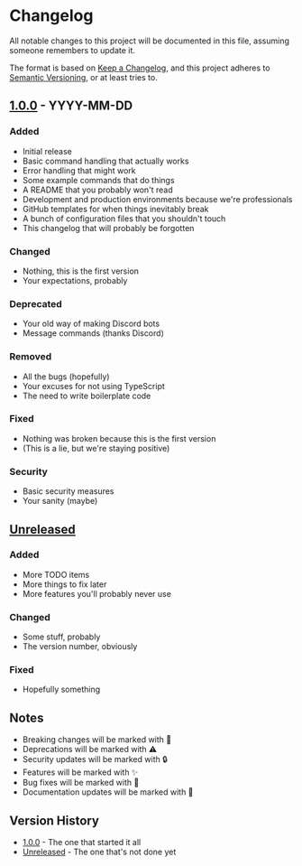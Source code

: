 # Changelog

All notable changes to this project will be documented in this file, assuming
someone remembers to update it.

The format is based on [Keep a Changelog](https://keepachangelog.com/en/1.0.0/),
and this project adheres to
[Semantic Versioning](https://semver.org/spec/v2.0.0.html), or at least tries
to.

## [1.0.0] - YYYY-MM-DD

### Added

-   Initial release
-   Basic command handling that actually works
-   Error handling that might work
-   Some example commands that do things
-   A README that you probably won't read
-   Development and production environments because we're professionals
-   GitHub templates for when things inevitably break
-   A bunch of configuration files that you shouldn't touch
-   This changelog that will probably be forgotten

### Changed

-   Nothing, this is the first version
-   Your expectations, probably

### Deprecated

-   Your old way of making Discord bots
-   Message commands (thanks Discord)

### Removed

-   All the bugs (hopefully)
-   Your excuses for not using TypeScript
-   The need to write boilerplate code

### Fixed

-   Nothing was broken because this is the first version
-   (This is a lie, but we're staying positive)

### Security

-   Basic security measures
-   Your sanity (maybe)

## [Unreleased]

### Added

-   More TODO items
-   More things to fix later
-   More features you'll probably never use

### Changed

-   Some stuff, probably
-   The version number, obviously

### Fixed

-   Hopefully something

## Notes

-   Breaking changes will be marked with 🚨
-   Deprecations will be marked with ⚠️
-   Security updates will be marked with 🔒
-   Features will be marked with ✨
-   Bug fixes will be marked with 🐛
-   Documentation updates will be marked with 📝

## Version History

-   [1.0.0] - The one that started it all
-   [Unreleased] - The one that's not done yet

[1.0.0]: https://github.com/yourusername/your-repo-name/releases/tag/v1.0.0
[Unreleased]:
    https://github.com/yourusername/your-repo-name/compare/v1.0.0...HEAD

